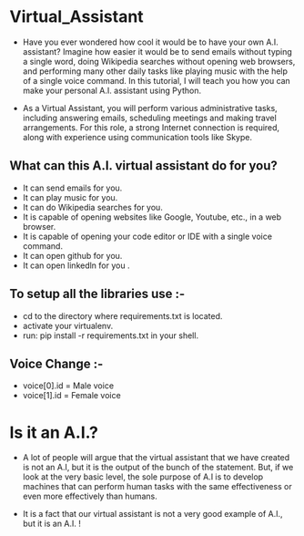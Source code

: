 # Virtual_Assistant

- Have you ever wondered how cool it would be to have your own A.I. assistant? Imagine how easier it would be to send emails without typing a single word, doing Wikipedia searches without opening web browsers, and performing many other daily tasks like playing music with the help of a single voice command. In this tutorial, I will teach you how you can make your personal A.I. assistant using Python. 

- As a Virtual Assistant, you will perform various administrative tasks, including answering emails, scheduling meetings and making travel arrangements. For this role, a strong Internet connection is required, along with experience using communication tools like Skype.

## What can this A.I. virtual assistant do for you?

- It can send emails for you.
- It can play music for you.
- It can do Wikipedia searches for you.
- It is capable of opening websites like Google, Youtube, etc., in a web browser.
- It is capable of opening your code editor or IDE with a single voice command.
- It can open github for you.
- It can open linkedln for you .

## To setup all the libraries use :-

- cd to the directory where requirements.txt is located.
- activate your virtualenv.
- run: pip install -r requirements.txt in your shell.

## Voice Change :-

- voice[0].id = Male voice 
- voice[1].id = Female voice

# Is it an A.I.?

- A lot of people will argue that the virtual assistant that we have created is not an A.I, but it is the output of the bunch of the statement. But, if we look at the very basic level, the sole purpose of A.I is to develop machines that can perform human tasks with the same effectiveness or even more effectively than humans.

- It is a fact that our virtual assistant is not a very good example of A.I., but it is an A.I. !

